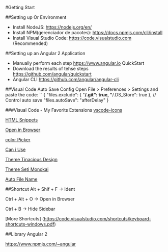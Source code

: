 #Getting Start

##Setting up Or Environment
- Install NodeJS: https://nodejs.org/en/
- Install NPM(gerenciador de pacotes): https://docs.npmjs.com/cli/install
- Install Visual Studio Code: https://code.visualstudio.com (Recommended)

##Setting up an Angular 2 Application
- Manually perform each step
https://www.angular.io QuickStart
- Download the results of tehse steps
https://github.com/angular/quickstart
- Angular CLI
https://github.com/angular/angular-cli

##Visual Code Auto Save Config
Open File > Preferences > Settings and paste the code:
``
{
    "files.exclude": {
        "**/.git": true,
        "**/.DS_Store": true
    },
    // Control auto save
    "files.autoSave": "afterDelay"
}

###Visual Code - My Favorits Extensions
[vscode-icons](https://marketplace.visualstudio.com/items?itemName=robertohuertasm.vscode-icons)

[HTML Snippets](https://marketplace.visualstudio.com/items?itemName=abusaidm.html-snippets)

[Open in Browser](https://marketplace.visualstudio.com/items?itemName=coderfee.open-html-in-browser)

[color Picker](https://marketplace.visualstudio.com/items?itemName=anseki.vscode-color)

[Can i Use](https://marketplace.visualstudio.com/items?itemName=akamud.vscode-caniuse)

[Theme Tinacious Design](https://marketplace.visualstudio.com/items?itemName=tinaciousdesign.theme-tinaciousdesign)

[Theme Seti Monokai](https://marketplace.visualstudio.com/items?itemName=SmukkeKim.theme-setimonokai)

[Auto File Name](https://marketplace.visualstudio.com/items?itemName=JerryHong.autofilename)

##Shortcut
Alt + Shif + F -> Ident

Ctrl + Alt + O -> Open in Browser

Ctrl + B -> Hide Sidebar

[More Shortcuts] (https://code.visualstudio.com/shortcuts/keyboard-shortcuts-windows.pdf)

##Library Angular 2

https://www.npmjs.com/~angular
